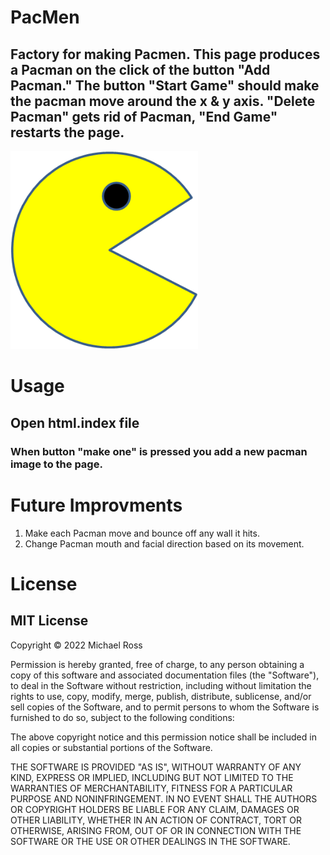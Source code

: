 # PacMen
## Factory for making Pacmen. This page produces a Pacman on the click of the button "Add Pacman." The button "Start Game" should make the pacman move around the x & y axis. "Delete Pacman" gets rid of Pacman, "End Game" restarts the page.
<img src="./Images/PacMan1.png" width='300'/>

# Usage 
## Open html.index file
### When button "make one" is pressed you add a new pacman image to the page.

# Future Improvments
<ol> 
<li> Make each Pacman move and bounce off any wall it hits. </li>
<li> Change Pacman mouth and facial direction based on its movement.</li>
</ol>

# License
## MIT License
Copyright © 2022 Michael Ross

Permission is hereby granted, free of charge, to any person obtaining a copy
of this software and associated documentation files (the "Software"), to deal
in the Software without restriction, including without limitation the rights
to use, copy, modify, merge, publish, distribute, sublicense, and/or sell
copies of the Software, and to permit persons to whom the Software is
furnished to do so, subject to the following conditions:

The above copyright notice and this permission notice shall be included in all
copies or substantial portions of the Software.

THE SOFTWARE IS PROVIDED "AS IS", WITHOUT WARRANTY OF ANY KIND, EXPRESS OR
IMPLIED, INCLUDING BUT NOT LIMITED TO THE WARRANTIES OF MERCHANTABILITY,
FITNESS FOR A PARTICULAR PURPOSE AND NONINFRINGEMENT. IN NO EVENT SHALL THE
AUTHORS OR COPYRIGHT HOLDERS BE LIABLE FOR ANY CLAIM, DAMAGES OR OTHER
LIABILITY, WHETHER IN AN ACTION OF CONTRACT, TORT OR OTHERWISE, ARISING FROM,
OUT OF OR IN CONNECTION WITH THE SOFTWARE OR THE USE OR OTHER DEALINGS IN THE
SOFTWARE.
